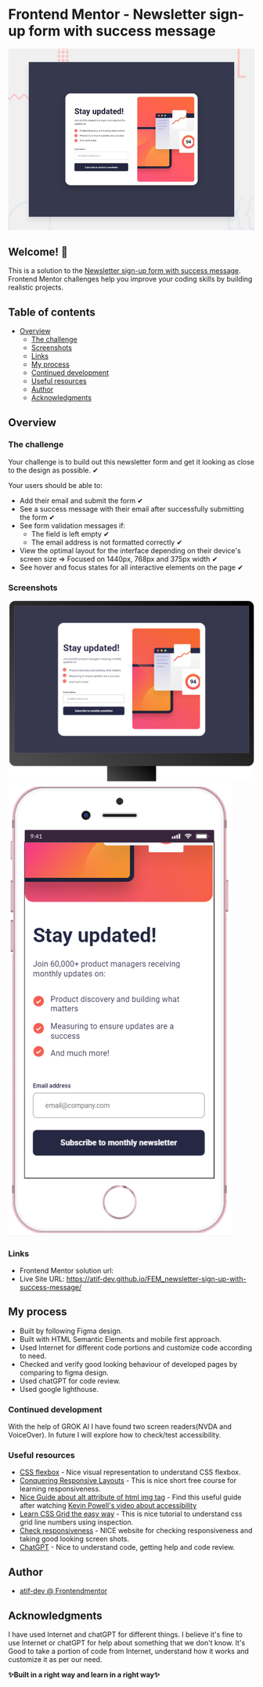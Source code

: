 # Frontend Mentor - Newsletter sign-up form with success message

![Design preview for the Newsletter sign-up form with success message coding challenge](./preview.jpg)


## Welcome! 👋

This is a solution to the [Newsletter sign-up form with success message](https://www.frontendmentor.io/challenges/newsletter-signup-form-with-success-message-3FC1AZbNrv). Frontend Mentor challenges help you improve your coding skills by building realistic projects.

## Table of contents

- [Overview](#overview)
  - [The challenge](#the-challenge)
  - [Screenshots](#screenshots)
  - [Links](#links)
  - [My process](#my-process)
  - [Continued development](#continued-development)
  - [Useful resources](#useful-resources)
  - [Author](#author)
  - [Acknowledgments](#acknowledgments)

## Overview

### The challenge

Your challenge is to build out this newsletter form and get it looking as close to the design as possible. ✔

Your users should be able to:

- Add their email and submit the form ✔
- See a success message with their email after successfully submitting the form ✔
- See form validation messages if:
  - The field is left empty ✔
  - The email address is not formatted correctly ✔
- View the optimal layout for the interface depending on their device's screen size => Focused on 1440px, 768px and 375px width ✔
- See hover and focus states for all interactive elements on the page ✔

### Screenshots

![PC View](https://github.com/atif-dev/FEM_newsletter-sign-up-with-success-message/blob/master/screenshots/Desktop%201440%20x%20900.png?raw=true)
![Mobile view](https://github.com/atif-dev/FEM_newsletter-sign-up-with-success-message/blob/master/screenshots/iPhone%208.png?raw=true)

### Links

- Frontend Mentor solution url:   
- Live Site URL: https://atif-dev.github.io/FEM_newsletter-sign-up-with-success-message/ 
## My process

  - Built by following Figma design.
  - Built with HTML Semantic Elements and mobile first approach.
  - Used Internet for different code portions and customize code according to need.
  - Checked and verify good looking behaviour of developed pages by comparing to figma design.
  - Used chatGPT for code review.
  - Used google lighthouse.

    
### Continued development

  With the help of GROK AI I have found two screen readers(NVDA and VoiceOver). In future I will explore how to check/test accessibility. 

### Useful resources

- [CSS flexbox](https://css-tricks.com/snippets/css/a-guide-to-flexbox/) - Nice visual representation to understand CSS flexbox. 
- [Conquering Responsive Layouts](https://courses.kevinpowell.co/conquering-responsive-layouts) - This is nice short free course for learning responsiveness.
- [Nice Guide about alt attribute of html img tag](https://axesslab.com/alt-texts/) - Find this useful guide after watching [Kevin Powell's video about accessibility](https://youtu.be/pJ0GPI7BMIs?si=hjscnii9942umsjT)
- [Learn CSS Grid the easy way](https://youtu.be/rg7Fvvl3taU?si=OeJGCoDQq0sy_FRK) - This is nice tutorial to understand css grid line numbers using inspection. 
- [Check responsiveness](https://www.lambdatest.com/mobile-view-website) - NICE website for checking responsiveness and taking good looking screen shots.
- [ChatGPT](https://chat.openai.com/) - Nice to understand code, getting help and code review.


## Author

- [atif-dev @ Frontendmentor](https://www.frontendmentor.io/profile/atif-dev)

## Acknowledgments

I have used Internet and chatGPT for different things. I believe it's fine to use Internet or chatGPT for help about something that we don't know. It's Good to take a portion of code from Internet, understand how it works and customize it as per our need.
 
**✨Built in a right way and learn in a right way✨** 

